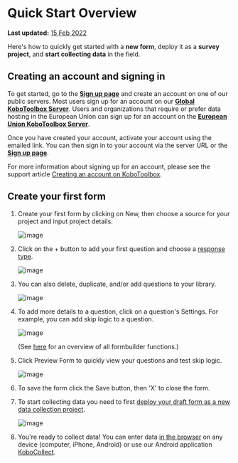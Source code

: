 # Quick Start Overview

**Last updated:**
<a href="https://github.com/kobotoolbox/docs/blob/511ea4cb3c698a4b45e7c2b4efd1af4e356e811f/source/quick_start.md" class="reference">15
Feb 2022</a>

Here's how to quickly get started with a **new form**, deploy it as a **survey
project**, and **start collecting data** in the field.

## Creating an account and signing in

To get started, go to the
[**Sign up page**](https://www.kobotoolbox.org/sign-up/) and create an account
on one of our public servers. Most users sign up for an account on our
[**Global KoboToolbox Server**](https://kf.kobotoolbox.org/). Users and
organizations that require or prefer data hosting in the European Union can sign
up for an account on the
[**European Union KoboToolbox Server**](https://eu.kobotoolbox.org/).

Once you have created your account, activate your account using the emailed
link. You can then sign in to your account via the server URL or the
[**Sign up page**](https://www.kobotoolbox.org/sign-up/).

For more information about signing up for an account, please see the support
article [Creating an account on KoboToolbox](creating_account.md).

## Create your first form

1. Create your first form by clicking on New, then choose a source for your
   project and input project details.

   ![image](/images/quick_start/new_form.gif)

2. Click on the + button to add your first question and choose a
   [response type](question_types.md).

   ![image](/images/quick_start/add_question.gif)

3. You can also delete, duplicate, and/or add questions to your library.

   ![image](/images/quick_start/settings.gif)

4. To add more details to a question, click on a question's Settings. For
   example, you can add skip logic to a question.

   ![image](/images/quick_start/skip_logic.gif)

   (See [here](formbuilder.md) for an overview of all formbuilder functions.)

5. Click Preview Form to quickly view your questions and test skip logic.

   ![image](/images/quick_start/preview_form.gif)

6. To save the form click the Save button, then 'X' to close the form.

7. To start collecting data you need to first
   [deploy your draft form as a new data collection project](deploy_form_new_project.md).

   ![image](/images/quick_start/save.gif)

8. You're ready to collect data! You can enter data
   [in the browser](data_through_webforms.md) on any device (computer, iPhone,
   Android) or use our Android application
   [KoboCollect](kobocollect-android.md).
